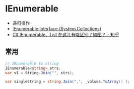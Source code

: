# IEnumerable

- 递归操作
- [IEnumerable Interface (System.Collections)](https://docs.microsoft.com/en-us/dotnet/api/system.collections.ienumerable?view=netframework-4.8)
- [C# IEnumerable、List 在这儿有啥区别？如图？ - 知乎](https://www.zhihu.com/question/323080121/answer/688941002)

## 常用

```c#
// IEnumerable to string
IEnumerable<string> strs;
var v1 = String.Join("", strs);

var singleString = string.Join(",", _values.ToArray() );
```
